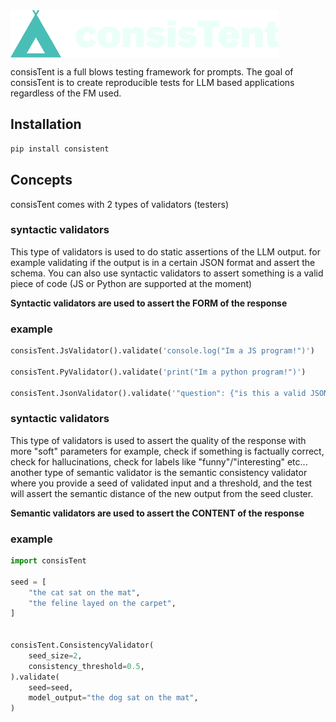 <img align="center" src="./logo.png">

consisTent is a full blows testing framework for prompts. The goal of consisTent is to create reproducible tests for LLM based applications regardless of the FM used.


## Installation

```sh
pip install consistent
```

## Concepts

consisTent comes with 2 types of validators (testers)

### syntactic validators

This type of validators is used to do static assertions of the LLM output. for example validating if the output is in a certain JSON format and assert the schema.
You can also use syntactic validators to assert something is a valid piece of code (JS or Python are supported at the moment)


**Syntactic validators are used to assert the FORM of the response**

### example

```python
consisTent.JsValidator().validate('console.log("Im a JS program!")')

consisTent.PyValidator().validate('print("Im a python program!")')

consisTent.JsonValidator().validate('"question": {"is this a valid JSON?"}')
```

### syntactic validators

This type of validators is used to assert the quality of the response with more "soft" parameters for example, check if something is factually correct, check for hallucinations, check for labels like "funny"/"interesting" etc... another type of semantic validator is the semantic consistency validator where you provide a seed of validated input and a threshold, and the test will assert the semantic distance of the new output from the seed cluster.

**Semantic validators are used to assert the CONTENT of the response**

### example

```python
import consisTent

seed = [
    "the cat sat on the mat",
    "the feline layed on the carpet",
]


consisTent.ConsistencyValidator(
    seed_size=2,
    consistency_threshold=0.5,
).validate(
    seed=seed,
    model_output="the dog sat on the mat",
)
```
